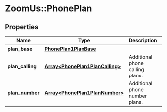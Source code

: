 # ZoomUs::PhonePlan

## Properties
Name | Type | Description | Notes
------------ | ------------- | ------------- | -------------
**plan_base** | [**PhonePlan1PlanBase**](PhonePlan1PlanBase.md) |  | [optional] 
**plan_calling** | [**Array&lt;PhonePlan1PlanCalling&gt;**](PhonePlan1PlanCalling.md) | Additional phone calling plans. | [optional] 
**plan_number** | [**Array&lt;PhonePlan1PlanNumber&gt;**](PhonePlan1PlanNumber.md) | Additional phone number plans. | [optional] 



